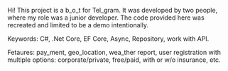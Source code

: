 Hi! This project is a b_o_t for Tel_gram. It was developed by two people, where my role was a junior developer.
The code provided here was recreated and limited to be a demo intentionally.

Keywords: C#, .Net Core, EF Core, Async, Repository, work with API.

Fetaures: pay_ment, geo_location, wea_ther report, user registration with multiple options: corporate/private, free/paid, with or w/o insurance, etc.  